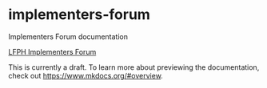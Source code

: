 # implementers-forum
Implementers Forum documentation

[LFPH Implementers Forum](https://www.lfph.io/community/implementers-forum/)

This is currently a draft. To learn more about previewing the documentation, check out https://www.mkdocs.org/#overview. 
